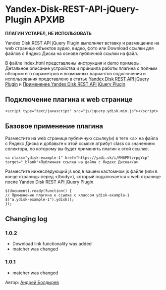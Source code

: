 # Yandex-Disk-REST-API-jQuery-Plugin АРХИВ

**ПЛАГИН УСТАРЕЛ, НЕ ИСПОЛЬЗОВАТЬ**

Yandex Disk REST API jQuery Plugin выполняет вставку и размещение на web странице объектов аудио, видео, фото или Download ссылки для файлов с Яндекс Диска на основе публичной ссылки на файл.

В файле index.html представлены инструкция и demo примеры. Детальное описание устройства и принципа работы плагина с полным обзором его параметров и возможных вариантов подключения и использования представлено в статье [Yandex Disk REST API jQuery Plugin](https://andew.ru/ru/pages/page/yandex-disk-rest-api-jquery-plugin) и [Применение Yandex Disk REST API jQuery Plugin](https://andew.ru/ru/pages/page/yandex-disk-rest-api-jquery-plugin-usage)



## Подключение плагина к web странице

```
<script type="text/javascript" src="js/jquery.ydisk.min.js"></script>
```

## Базовое применение плагина

Разместите на web странице публичную ссылку(и) в теге &lt;a&gt; на файла с Яндекс Диска и добавьте к этой ссылке атрибут class со значением селектора, по которому вы будет применять плагин к этой ссылке.

```
<a class="ydisk-example-1" href="https://yadi.sk/i/FM8PMtzrpgYcp" target="_blank">Публичная ссылка на файла с Яндекс Диска</a>
```

Разместите нижеследующий js код в вашем кастомном js файле (или в конце страницы перед &lt;/body&gt;), который подключается к web странице после Yandex Disk REST API jQuery Plugin.

```
$(document).ready(function() {
// Применение плагина к ссылке с классом ydisk-example-1
$("a.ydisk-example-1").ydisk();
});
```


## Changing log

### 1.0.2
* Download link functionality was added
* matcher was changed 

### 1.0.1
* matcher was changed


Автор: [Андрей Болдырев](https://andew.ru/ru/pages/page/person-andrew)
